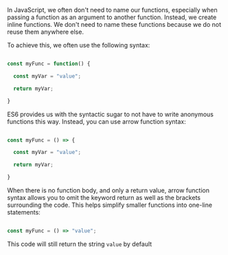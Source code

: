 In JavaScript, we often don't need to name our functions, especially when passing a function as an argument to another function. Instead, we create inline functions. We don't need to name these functions because we do not reuse them anywhere else.

To achieve this, we often use the following syntax:

```js

const myFunc = function() {

  const myVar = "value";

  return myVar;

}

```

ES6 provides us with the syntactic sugar to not have to write anonymous functions this way. Instead, you can use arrow function syntax:

```js

const myFunc = () => {

  const myVar = "value";

  return myVar;

}

```

When there is no function body, and only a return value, arrow function syntax allows you to omit the keyword return as well as the brackets surrounding the code. This helps simplify smaller functions into one-line statements:

```js

const myFunc = () => "value";

```

This code will still return the string `value` by default
